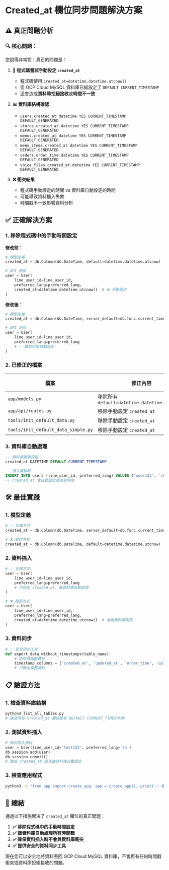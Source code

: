 # Created_at 欄位同步問題解決方案

## ⚠️ **真正問題分析**

### 🔍 **核心問題：**

您說得非常對！真正的問題是：

1. **🔄 程式碼嘗試手動設定 `created_at`**
   - 程式碼使用 `created_at=datetime.datetime.utcnow()`
   - 但 GCP Cloud MySQL 資料庫已經設定了 `DEFAULT CURRENT_TIMESTAMP`
   - 這會造成**資料庫拒絕接收**或**時間不一致**

2. **📊 資料庫結構確認**
   - `users.created_at`: `datetime YES CURRENT_TIMESTAMP DEFAULT_GENERATED`
   - `stores.created_at`: `datetime YES CURRENT_TIMESTAMP DEFAULT_GENERATED`
   - `menus.created_at`: `datetime YES CURRENT_TIMESTAMP DEFAULT_GENERATED`
   - `menu_items.created_at`: `datetime YES CURRENT_TIMESTAMP DEFAULT_GENERATED`
   - `orders.order_time`: `datetime YES CURRENT_TIMESTAMP DEFAULT_GENERATED`
   - `voice_files.created_at`: `datetime YES CURRENT_TIMESTAMP DEFAULT_GENERATED`

3. **❌ 衝突結果**
   - 程式碼手動設定的時間 vs 資料庫自動設定的時間
   - 可能導致資料插入失敗
   - 時間戳不一致影響資料分析

## ✅ **正確解決方案**

### 1. **移除程式碼中的手動時間設定**

**修改前：**
```python
# 模型定義
created_at = db.Column(db.DateTime, default=datetime.datetime.utcnow)

# API 路由
user = User(
    line_user_id=line_user_id,
    preferred_lang=preferred_lang,
    created_at=datetime.datetime.utcnow()  # ❌ 手動設定
)
```

**修改後：**
```python
# 模型定義
created_at = db.Column(db.DateTime, server_default=db.func.current_timestamp())

# API 路由
user = User(
    line_user_id=line_user_id,
    preferred_lang=preferred_lang
    # ✅ 讓資料庫自動設定
)
```

### 2. **已修正的檔案**

| 檔案 | 修正內容 | 狀態 |
|------|----------|------|
| `app/models.py` | 移除所有 `default=datetime.datetime.utcnow()` | ✅ |
| `app/api/routes.py` | 移除手動設定 `created_at` | ✅ |
| `tools/init_default_data.py` | 移除手動設定 `created_at` | ✅ |
| `tools/init_default_data_simple.py` | 移除手動設定 `created_at` | ✅ |

### 3. **資料庫自動處理**

```sql
-- 資料庫層級設定
created_at DATETIME DEFAULT CURRENT_TIMESTAMP

-- 插入資料時
INSERT INTO users (line_user_id, preferred_lang) VALUES ('user123', 'zh')
-- created_at 會自動設定為當前時間
```

## 🛠️ **最佳實踐**

### 1. **模型定義**
```python
# ✅ 正確方式
created_at = db.Column(db.DateTime, server_default=db.func.current_timestamp())

# ❌ 錯誤方式
created_at = db.Column(db.DateTime, default=datetime.datetime.utcnow)
```

### 2. **資料插入**
```python
# ✅ 正確方式
user = User(
    line_user_id=line_user_id,
    preferred_lang=preferred_lang
    # 不設定 created_at，讓資料庫自動處理
)

# ❌ 錯誤方式
user = User(
    line_user_id=line_user_id,
    preferred_lang=preferred_lang,
    created_at=datetime.datetime.utcnow()  # 會與資料庫衝突
)
```

### 3. **資料同步**
```python
# ✅ 安全同步工具
def export_data_without_timestamps(table_name):
    # 排除時間戳欄位
    timestamp_columns = ['created_at', 'updated_at', 'order_time', 'upload_time']
    # 只匯出業務資料
```

## 📋 **驗證方法**

### 1. **檢查資料庫結構**
```bash
python3 list_all_tables.py
# 確認所有 created_at 欄位都有 DEFAULT CURRENT_TIMESTAMP
```

### 2. **測試資料插入**
```python
# 測試插入資料
user = User(line_user_id='test123', preferred_lang='zh')
db.session.add(user)
db.session.commit()
# 檢查 created_at 是否由資料庫自動設定
```

### 3. **檢查應用程式**
```bash
python3 -c "from app import create_app; app = create_app(); print('✅ 應用程式創建成功')"
```

## 🎯 **總結**

通過以下措施解決了 `created_at` 欄位的真正問題：

1. **✅ 移除程式碼中的手動時間設定**
2. **✅ 讓資料庫自動處理所有時間戳**
3. **✅ 確保資料插入時不會與資料庫衝突**
4. **✅ 提供安全的資料同步工具**

現在您可以安全地將資料丟回 GCP Cloud MySQL 資料庫，不會再有任何時間戳衝突或資料庫拒絕接收的問題。
